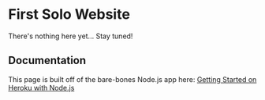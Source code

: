 # First Solo Website

There's nothing here yet... Stay tuned!

## Documentation

This page is built off of the bare-bones Node.js app here:
[Getting Started on Heroku with Node.js](https://devcenter.heroku.com/articles/getting-started-with-nodejs)
